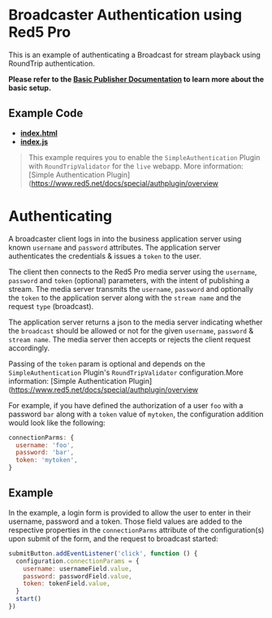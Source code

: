 # Broadcaster Authentication using Red5 Pro

This is an example of authenticating a Broadcast for stream playback using RoundTrip authentication.

**Please refer to the [Basic Publisher Documentation](../publisher/README.md) to learn more about the basic setup.**

## Example Code

- **[index.html](index.html)**
- **[index.js](index.js)**

> This example requires you to enable the `SimpleAuthentication` Plugin with `RoundTripValidator` for the `live` webapp. More information: [Simple Authentication Plugin](https://www.red5.net/docs/special/authplugin/overview

# Authenticating

A broadcaster client logs in into the business application server using known `username` and `password` attributes. The application server authenticates the credentials & issues a `token` to the user.

The client then connects to the Red5 Pro media server using the `username`, `password` and `token` (optional) parameters, with the intent of publishing a stream. The media server transmits the `username`, `password` and optionally the `token` to the application server along with the `stream name` and the request `type` (broadcast).

The application server returns a json to the media server indicating whether the `broadcast` should be allowed or not for the given `username`, `password` & `stream name`. The media server then accepts or rejects the client request accordingly.

Passing of the `token` param is optional and depends on the `SimpleAuthentication` Plugin's `RoundTripValidator` configuration.More information: [Simple Authentication Plugin](https://www.red5.net/docs/special/authplugin/overview

For example, if you have defined the authorization of a user `foo` with a password `bar` along with a `token` value of `mytoken`, the configuration addition would look like the following:

```js
connectionParms: {
  username: 'foo',
  password: 'bar',
  token: 'mytoken',
}
```

## Example

In the example, a login form is provided to allow the user to enter in their username, password and a token. Those field values are added to the respective properties in the `connectionParms` attribute of the configuration(s) upon submit of the form, and the request to broadcast started:

```js
submitButton.addEventListener('click', function () {
  configuration.connectionParams = {
    username: usernameField.value,
    password: passwordField.value,
    token: tokenField.value,
  }
  start()
})
```
